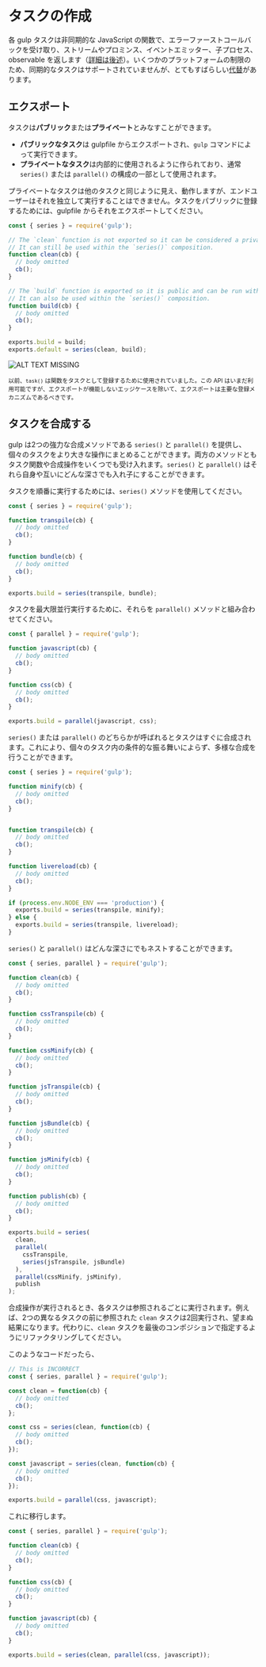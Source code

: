 <!-- front-matter
id: creating-tasks
title: Creating Tasks
hide_title: true
sidebar_label: Creating Tasks
-->

# タスクの作成

各 gulp タスクは非同期的な JavaScript の関数で、エラーファーストコールバックを受け取り、ストリームやプロミンス、イベントエミッター、子プロセス、observable を返します（[詳細は後述][async-completion-docs]）。いくつかのプラットフォームの制限のため、同期的なタスクはサポートされていませんが、とてもすばらしい[代替][using-async-await-docs]があります。

## エクスポート

タスクは**パブリック**または**プライベート**とみなすことができます。

* **パブリックなタスク**は gulpfile からエクスポートされ、`gulp` コマンドによって実行できます。
* **プライベートなタスク**は内部的に使用されるように作られており、通常 `series()` または `parallel()` の構成の一部として使用されます。

プライベートなタスクは他のタスクと同じように見え、動作しますが、エンドユーザーはそれを独立して実行することはできません。タスクをパブリックに登録するためには、gulpfile からそれをエクスポートしてください。

```js
const { series } = require('gulp');

// The `clean` function is not exported so it can be considered a private task.
// It can still be used within the `series()` composition.
function clean(cb) {
  // body omitted
  cb();
}

// The `build` function is exported so it is public and can be run with the `gulp` command.
// It can also be used within the `series()` composition.
function build(cb) {
  // body omitted
  cb();
}

exports.build = build;
exports.default = series(clean, build);
```

![ALT TEXT MISSING][img-gulp-tasks-command]

<small>以前、`task()` は関数をタスクとして登録するために使用されていました。この API はいまだ利用可能ですが、エクスポートが機能しないエッジケースを除いて、エクスポートは主要な登録メカニズムであるべきです。</small>

## タスクを合成する

gulp は2つの強力な合成メソッドである `series()` と `parallel()` を提供し、個々のタスクをより大きな操作にまとめることができます。両方のメソッドともタスク関数や合成操作をいくつでも受け入れます。`series()` と `parallel()` はそれら自身や互いにどんな深さでも入れ子にすることができます。

タスクを順番に実行するためには、`series()` メソッドを使用してください。
```js
const { series } = require('gulp');

function transpile(cb) {
  // body omitted
  cb();
}

function bundle(cb) {
  // body omitted
  cb();
}

exports.build = series(transpile, bundle);
```

タスクを最大限並行実行するために、それらを `parallel()` メソッドと組み合わせてください。
```js
const { parallel } = require('gulp');

function javascript(cb) {
  // body omitted
  cb();
}

function css(cb) {
  // body omitted
  cb();
}

exports.build = parallel(javascript, css);
```

`series()` または `parallel()` のどちらかが呼ばれるとタスクはすぐに合成されます。これにより、個々のタスク内の条件的な振る舞いによらず、多様な合成を行うことができます。

```js
const { series } = require('gulp');

function minify(cb) {
  // body omitted
  cb();
}


function transpile(cb) {
  // body omitted
  cb();
}

function livereload(cb) {
  // body omitted
  cb();
}

if (process.env.NODE_ENV === 'production') {
  exports.build = series(transpile, minify);
} else {
  exports.build = series(transpile, livereload);
}
```

`series()` と `parallel()` はどんな深さにでもネストすることができます。

```js
const { series, parallel } = require('gulp');

function clean(cb) {
  // body omitted
  cb();
}

function cssTranspile(cb) {
  // body omitted
  cb();
}

function cssMinify(cb) {
  // body omitted
  cb();
}

function jsTranspile(cb) {
  // body omitted
  cb();
}

function jsBundle(cb) {
  // body omitted
  cb();
}

function jsMinify(cb) {
  // body omitted
  cb();
}

function publish(cb) {
  // body omitted
  cb();
}

exports.build = series(
  clean,
  parallel(
    cssTranspile,
    series(jsTranspile, jsBundle)
  ),
  parallel(cssMinify, jsMinify),
  publish
);
```

合成操作が実行されるとき、各タスクは参照されるごとに実行されます。例えば、2つの異なるタスクの前に参照された `clean` タスクは2回実行され、望まぬ結果になります。代わりに、`clean` タスクを最後のコンポジションで指定するようにリファクタリングしてください。


このようなコードだったら、

```js
// This is INCORRECT
const { series, parallel } = require('gulp');

const clean = function(cb) {
  // body omitted
  cb();
};

const css = series(clean, function(cb) {
  // body omitted
  cb();
});

const javascript = series(clean, function(cb) {
  // body omitted
  cb();
});

exports.build = parallel(css, javascript);
```

これに移行します。

```js
const { series, parallel } = require('gulp');

function clean(cb) {
  // body omitted
  cb();
}

function css(cb) {
  // body omitted
  cb();
}

function javascript(cb) {
  // body omitted
  cb();
}

exports.build = series(clean, parallel(css, javascript));
```

[async-completion-docs]: ../getting-started/4-async-completion.md
[using-async-await-docs]: ../getting-started/4-async-completion.md#using-async-await
[img-gulp-tasks-command]: https://gulpjs.com/img/docs-gulp-tasks-command.png
[async-once]: https://github.com/gulpjs/async-once
